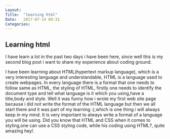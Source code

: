 ```yaml
---
Layout: 
Title:  "learning html"
Date:   2017-07-14 09:31
Categories: 
---
```


## Learning html

I have learn a lot in the past two days i have been here,
since well this is my second blog post i want to share my experience about 
coding ground.

I have been learning about HTML(hypertext markup language), which is a very interesting 
language and understandable, HTML is a language used to create webpages.
In every language there is a format that one needs to follow same as HTML, 
the styling of HTML, firstly one needs to identify the document type and tell what language
is it which you using,have a title,body and style. 
Well it was funny how i wrote my first web site page because i did not write the format of 
the HTML language but then we all start there and it was part of my learning :),which is one
thing i will always keep in my mind. It is very important to always write a 
format of a language you will be using. Did you know that HTML and CSS when it comes to 
styling,one can use a CSS styling code, while his coding using HTML?, quite amazing hey!.
